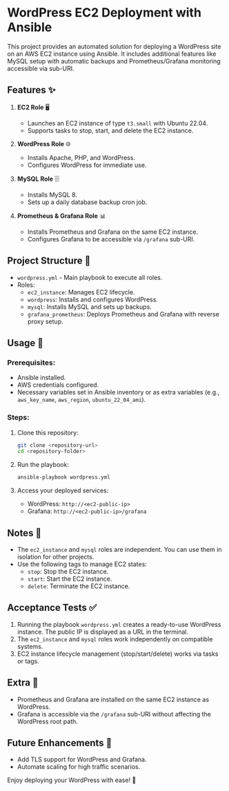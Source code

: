 # WordPress EC2 Deployment with Ansible

This project provides an automated solution for deploying a WordPress site on an AWS EC2 instance using Ansible. It includes additional features like MySQL setup with automatic backups and Prometheus/Grafana monitoring accessible via sub-URI.

## Features ✨

1. **EC2 Role** 🖥️
   - Launches an EC2 instance of type `t3.small` with Ubuntu 22.04.
   - Supports tasks to stop, start, and delete the EC2 instance.

2. **WordPress Role** 🌐
   - Installs Apache, PHP, and WordPress.
   - Configures WordPress for immediate use.

3. **MySQL Role** 🗄️
   - Installs MySQL 8.
   - Sets up a daily database backup cron job.

4. **Prometheus & Grafana Role** 📊
   - Installs Prometheus and Grafana on the same EC2 instance.
   - Configures Grafana to be accessible via `/grafana` sub-URI.

## Project Structure 📂

- `wordpress.yml` - Main playbook to execute all roles.
- Roles:
  - `ec2_instance`: Manages EC2 lifecycle.
  - `wordpress`: Installs and configures WordPress.
  - `mysql`: Installs MySQL and sets up backups.
  - `grafana_prometheus`: Deploys Prometheus and Grafana with reverse proxy setup.

## Usage 🚀

### Prerequisites:
- Ansible installed.
- AWS credentials configured.
- Necessary variables set in Ansible inventory or as extra variables (e.g., `aws_key_name`, `aws_region`, `ubuntu_22_04_ami`).

### Steps:
1. Clone this repository:
   ```bash
   git clone <repository-url>
   cd <repository-folder>
   ```

2. Run the playbook:
   ```bash
   ansible-playbook wordpress.yml
   ```

3. Access your deployed services:
   - WordPress: `http://<ec2-public-ip>`
   - Grafana: `http://<ec2-public-ip>/grafana`

## Notes 📝

- The `ec2_instance` and `mysql` roles are independent. You can use them in isolation for other projects.
- Use the following tags to manage EC2 states:
  - `stop`: Stop the EC2 instance.
  - `start`: Start the EC2 instance.
  - `delete`: Terminate the EC2 instance.

## Acceptance Tests ✅

1. Running the playbook `wordpress.yml` creates a ready-to-use WordPress instance. The public IP is displayed as a URL in the terminal.
2. The `ec2_instance` and `mysql` roles work independently on compatible systems.
3. EC2 instance lifecycle management (stop/start/delete) works via tasks or tags.

## Extra 🎁

- Prometheus and Grafana are installed on the same EC2 instance as WordPress.
- Grafana is accessible via the `/grafana` sub-URI without affecting the WordPress root path.

## Future Enhancements 🔮
- Add TLS support for WordPress and Grafana.
- Automate scaling for high traffic scenarios.

Enjoy deploying your WordPress with ease! 🌟

